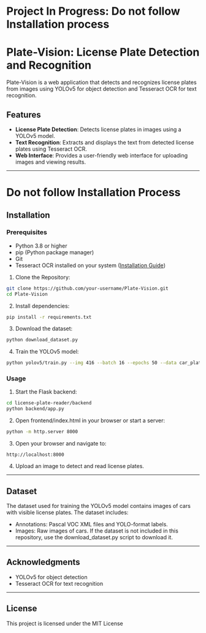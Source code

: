 # Project In Progress: Do not follow Installation process

# Plate-Vision: License Plate Detection and Recognition

Plate-Vision is a web application that detects and recognizes license plates from images using YOLOv5 for object detection and Tesseract OCR for text recognition.

## Features
- **License Plate Detection**: Detects license plates in images using a YOLOv5 model.
- **Text Recognition**: Extracts and displays the text from detected license plates using Tesseract OCR.
- **Web Interface**: Provides a user-friendly web interface for uploading images and viewing results.

---

# Do not follow Installation Process
## Installation

### Prerequisites
- Python 3.8 or higher
- pip (Python package manager)
- Git
- Tesseract OCR installed on your system ([Installation Guide](https://github.com/tesseract-ocr/tesseract))

1. Clone the Repository:
```bash
git clone https://github.com/your-username/Plate-Vision.git
cd Plate-Vision
```
2. Install dependencies:
```bash
pip install -r requirements.txt
```
3. Download the dataset:
```bash
python download_dataset.py
```
4. Train the YOLOv5 model:
```bash
python yolov5/train.py --img 416 --batch 16 --epochs 50 --data car_plates_dataset/dataset.yaml --weights yolov5s.pt
```

### Usage
1. Start the Flask backend:
```bash
cd license-plate-reader/backend
python backend/app.py
```
2. Open frontend/index.html in your browser or start a server:
```bash
python -m http.server 8000
```
3. Open your browser and navigate to: 
```
http://localhost:8000
```
4. Upload an image to detect and read license plates.

---

## Dataset
The dataset used for training the YOLOv5 model contains images of cars with visible license plates. The dataset includes:

* Annotations: Pascal VOC XML files and YOLO-format labels.
* Images: Raw images of cars.
If the dataset is not included in this repository, use the download_dataset.py script to download it.

---

## Acknowledgments
* YOLOv5 for object detection
* Tesseract OCR for text recognition

---

## License
This project is licensed under the MIT License
